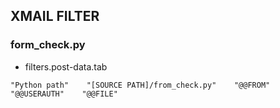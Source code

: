 ## XMAIL FILTER

### form_check.py

- filters.post-data.tab

```
"Python path"    "[SOURCE PATH]/from_check.py"    "@@FROM"    "@@USERAUTH"    "@@FILE"
```
